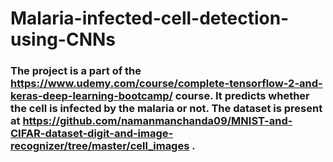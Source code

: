 # Malaria-infected-cell-detection-using-CNNs

### The project is a part of the https://www.udemy.com/course/complete-tensorflow-2-and-keras-deep-learning-bootcamp/ course. It predicts whether the cell is infected by the malaria or not. The dataset is present at https://github.com/namanmanchanda09/MNIST-and-CIFAR-dataset-digit-and-image-recognizer/tree/master/cell_images . 
